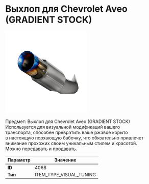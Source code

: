 # Выхлоп для Chevrolet Aveo (GRADIENT STOCK)

![Item Image](../img/4068.webp?raw=true)

Предмет: Выхлоп для Chevrolet Aveo (GRADIENT STOCK)<br>Используется для визуальной модификаций вашего<br>транспорта, способен превратить ваше ржавое корыто<br>в настоящую порхающую бабочку, что обязательно привлечет<br>внимание прохожих своим уникальным стилем и красотой.<br>Можно передавать и продавать.


| Параметр | Значение |
|----------|----------|
| **ID** | 4068 |
| **Тип** | ITEM_TYPE_VISUAL_TUNING |

